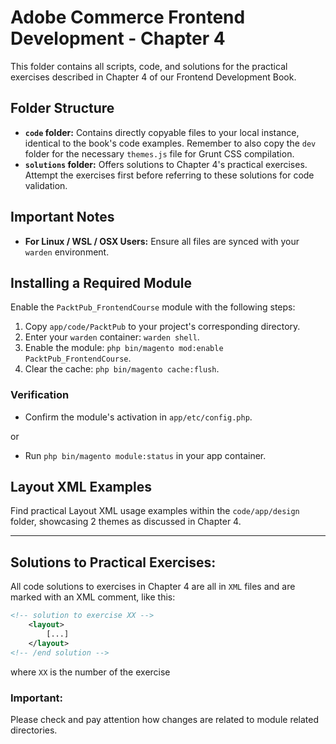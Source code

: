 # Adobe Commerce Frontend Development - Chapter 4

This folder contains all scripts, code, and solutions for the practical exercises described in Chapter 4 of our Frontend Development Book.

## Folder Structure
- **`code` folder:** Contains directly copyable files to your local instance, identical to the book's code examples. Remember to also copy the `dev` folder for the necessary `themes.js` file for Grunt CSS compilation.
- **`solutions` folder:** Offers solutions to Chapter 4's practical exercises. Attempt the exercises first before referring to these solutions for code validation.

## Important Notes
- **For Linux / WSL / OSX Users:** Ensure all files are synced with your `warden` environment.

## Installing a Required Module
Enable the `PacktPub_FrontendCourse` module with the following steps:
1. Copy `app/code/PacktPub` to your project's corresponding directory.
2. Enter your `warden` container: `warden shell`.
3. Enable the module: `php bin/magento mod:enable PacktPub_FrontendCourse`.
4. Clear the cache: `php bin/magento cache:flush`.

### Verification
- Confirm the module's activation in `app/etc/config.php`.

or
- Run `php bin/magento module:status` in your app container.

## Layout XML Examples
Find practical Layout XML usage examples within the `code/app/design` folder, showcasing 2 themes as discussed in Chapter 4.

---
## Solutions to Practical Exercises:

All code solutions to exercises in Chapter 4 are all in `XML` files and are marked with an XML comment, like this:
```xml
<!-- solution to exercise XX -->
    <layout>
        [...]
    </layout>
<!-- /end solution -->
```
where `XX` is the number of the exercise

### Important:
Please check and pay attention how changes are related to module related directories.
